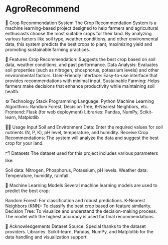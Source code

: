 # AgroRecommend
🌾 Crop Recommendation System
The Crop Recommendation System is a machine learning-based project designed to help farmers and agricultural enthusiasts choose the most suitable crops for their land. By analyzing various factors like soil type, weather conditions, and other environmental data, this system predicts the best crops to plant, maximizing yield and promoting sustainable farming practices.

📜 Features
Crop Recommendation: Suggests the best crop based on soil data, weather conditions, and past performance.
Data Analysis: Evaluates soil properties (such as nitrogen, phosphorus, potassium levels) and other environmental factors.
User-Friendly Interface: Easy-to-use interface that provides recommendations with minimal input.
Sustainable Farming: Helps farmers make decisions that enhance productivity while maintaining soil health.

⚙️ Technology Stack
Programming Language: Python
Machine Learning Algorithms: Random Forest, Decision Tree, K-Nearest Neighbors, etc.
Frontend: Flask (for web deployment) 
Libraries: Pandas, NumPy, Scikit-learn, Matplotlib

🧑‍💻 Usage
Input Soil and Environment Data: Enter the required values for soil nutrients (N, P, K), pH level, temperature, and humidity.
Receive Crop Recommendations: The system will analyze the data and suggest the best crop for your land.

🗂️ Datasets
The dataset used for this project includes various parameters like:

Soil data: Nitrogen, Phosphorus, Potassium, pH levels.
Weather data: Temperature, humidity, rainfall.

🧠 Machine Learning Models
Several machine learning models are used to predict the best crop:

Random Forest: For classification and robust predictions.
K-Nearest Neighbors (KNN): To classify the best crop based on feature similarity.
Decision Tree: To visualize and understand the decision-making process.
The model with the highest accuracy is used for final recommendations.


🌟 Acknowledgements
Dataset Source: Special thanks to the dataset providers.
Libraries: Scikit-learn, Pandas, NumPy, and Matplotlib for the data handling and visualization support.





